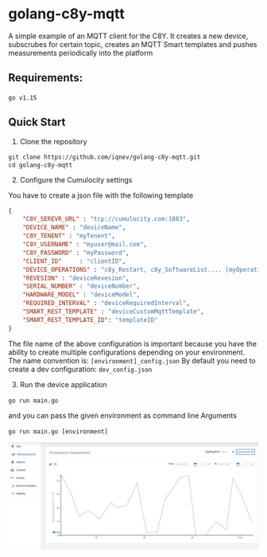 # golang-c8y-mqtt

A simple example of an MQTT client for the C8Y. It creates a new device, subscrubes for certain topic, creates  an MQTT Smart templates and pushes measurements periodically into the platform

## Requirements:

`go v1.15`

## Quick Start

1. Clone the repository

```shell
git clone https://github.com/iqnev/golang-c8y-mqtt.git
cd golang-c8y-mqtt
```
2. Configure the Cumulocity  settings


You have to create a json file with the following template
```json
{
    "C8Y_SEREVR_URL" : "tcp://cumulocity.com:1883",
    "DEVICE_NAME" : "deviceName",
    "C8Y_TENENT" : "myTenent",
    "C8Y_USERNAME" : "myuser@mail.com",
    "C8Y_PASSWORD" : "myPassword",
    "CLIENT_ID"     : "clientID",
    "DEVICE_OPERATIONS" : "c8y_Restart, c8y_SoftwareList.... [myOperations]",
    "REVESION" : "deviceRevesion",
    "SERIAL_NUMBER" : "deviceNumber",
    "HARDWARE_MODEL" : "deviceModel",
    "REQUIRED_INTERVAL" : "deviceRequiredInterval",
    "SMART_REST_TEMPLATE" : "deviceCustomMqttTemplate",
    "SMART_REST_TEMPLATE_ID": "templateID"	
}
```

The file name of the above configuration is important because you have the ability to create multiple configurations depending on your environment. The name convention is: `[environment]_config.json`  By default you need to create a dev configuration: `dev_config.json`

3. Run the device application

`go run main.go`

and you can pass the given environment as command line Arguments

`go run main.go [environment]` 


[![Temperature measurement](https://github.com/iqnev/resources/blob/main/device_temperature_golang_mqtt_example.JPG "Temperature measurement")](https://github.com/iqnev/resources/blob/main/device_temperature_golang_mqtt_example.JPG "Temperature measurement")
